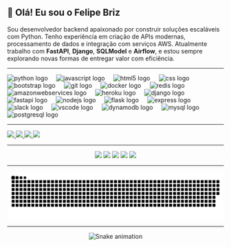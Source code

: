## 👋 Olá! Eu sou o Felipe Briz

Sou desenvolvedor backend apaixonado por construir soluções escaláveis com Python. Tenho experiência em criação de APIs modernas, processamento de dados e integração com serviços AWS. Atualmente trabalho com **FastAPI**, **Django**, **SQLModel** e **Airflow**, e estou sempre explorando novas formas de entregar valor com eficiência.

---

<div align="left">
  <img src="https://skillicons.dev/icons?i=py" height="40" alt="python logo" />
  <img width="12" />
  <img src="https://skillicons.dev/icons?i=js" height="40" alt="javascript logo" />
  <img width="12" />
  <img src="https://skillicons.dev/icons?i=html" height="40" alt="html5 logo" />
  <img width="12" />
  <img src="https://skillicons.dev/icons?i=css" height="40" alt="css logo" />
  <img width="12" />
  <img src="https://skillicons.dev/icons?i=bootstrap" height="40" alt="bootstrap logo" />
  <img width="12" />
  <img src="https://skillicons.dev/icons?i=git" height="40" alt="git logo" />
  <img width="12" />
  <img src="https://skillicons.dev/icons?i=docker" height="40" alt="docker logo" />
  <img width="12" />
  <img src="https://skillicons.dev/icons?i=redis" height="40" alt="redis logo" />
  <img width="12" />
  <img src="https://skillicons.dev/icons?i=aws" height="40" alt="amazonwebservices logo" />
  <img width="12" />
  <img src="https://skillicons.dev/icons?i=heroku" height="40" alt="heroku logo" />
  <img width="12" />
  <img src="https://skillicons.dev/icons?i=django" height="40" alt="django logo" />
  <img width="12" />
  <img src="https://skillicons.dev/icons?i=fastapi" height="40" alt="fastapi logo" />
  <img width="12" />
  <img src="https://skillicons.dev/icons?i=nodejs" height="40" alt="nodejs logo" />
  <img width="12" />
  <img src="https://skillicons.dev/icons?i=flask" height="40" alt="flask logo" />
  <img width="12" />
  <img src="https://skillicons.dev/icons?i=express" height="40" alt="express logo" />
  <img width="12" />
  <img src="https://cdn.jsdelivr.net/gh/devicons/devicon/icons/slack/slack-original.svg" height="40" alt="slack logo" />
  <img width="12" />
  <img src="https://skillicons.dev/icons?i=vscode" height="40" alt="vscode logo" />
  <img width="12" />
  <img src="https://skillicons.dev/icons?i=dynamodb" height="40" alt="dynamodb logo" />
  <img width="12" />
  <img src="https://skillicons.dev/icons?i=mysql" height="40" alt="mysql logo" />
  <img width="12" />
  <img src="https://skillicons.dev/icons?i=postgres" height="40" alt="postgresql logo" />
</div>

---

<div align="left">
  <a href="https://www.linkedin.com/in/felipebriz/" target="_blank">
    <img src="https://img.shields.io/static/v1?message=LinkedIn&logo=linkedin&label=&color=0077B5&logoColor=white&labelColor=&style=for-the-badge" height="40" />
  </a>
  <a href="https://discordapp.com/users/855468172387942430" target="_blank">
    <img src="https://img.shields.io/static/v1?message=Discord&logo=discord&label=&color=7289DA&logoColor=white&labelColor=&style=for-the-badge" height="40" />
  </a>
  <a href="mailto:briz.felipe@gmail.com" target="_blank">
    <img src="https://img.shields.io/static/v1?message=gmail&logo=gmail&label=&color=D14836&logoColor=white&labelColor=&style=for-the-badge" height="40" />
  </a>
  <a href="https://wa.me/5511978187157" target="_blank">
    <img src="https://img.shields.io/static/v1?message=Whatsapp&logo=whatsapp&label=&color=25D366&logoColor=white&labelColor=&style=for-the-badge" height="40" />
  </a>
</div>

---

<div align="center">
  <img src="https://github-readme-stats.vercel.app/api?username=briz-felipe&hide_title=true&hide_rank=false&show_icons=true&include_all_commits=true&count_private=true&disable_animations=true&theme=dracula&locale=en&hide_border=false&order=1" height="150" />
  <img src="https://github-readme-stats.vercel.app/api/top-langs?username=briz-felipe&locale=en&hide_title=true&layout=compact&card_width=320&langs_count=10&theme=dracula&hide_border=false&order=2" height="150" />
  <img src="https://streak-stats.demolab.com?user=briz-felipe&locale=en&mode=weekly&theme=dracula&hide_border=false&border_radius=5&order=3" height="150" />
  <img src="https://github-profile-trophy.vercel.app?username=briz-felipe&theme=dracula&column=4&row=3&margin-w=10&margin-h=8&no-bg=true&no-frame=false&order=4" height="150" />
  <img src="https://github-readme-activity-graph.vercel.app/graph?username=briz-felipe&radius=16&theme=dracula&area=true&order=5" height="200" />
</div>

---

<img src="https://raw.githubusercontent.com/briz-felipe/briz-felipe/output/snake.svg" alt="Snake animation" />

---

<div align="center">
  <img src="https://briz-felipe.github.io/briz-felipe/snake.svg" alt="Snake animation" />
</div>
